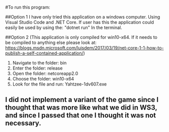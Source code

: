 #To run this program:

##Option 1
I have only tried this application on a windows computer.
Using Visual Studio Code and .NET Core.
If user has this the application could easily be used by using the: "dotnet run"
In the terminal.

##Option 2
(This application is only compiled for win10-x64. If it needs to be compiled to anything else please look at: https://blogs.msdn.microsoft.com/luisdem/2017/03/19/net-core-1-1-how-to-publish-a-self-contained-application/)
1. Navigate to the folder: bin
2. Enter the folder: release
3. Open the folder: netcoreapp2.0
4. Choose the folder: win10-x64
5. Look for the file and run: Yahtzee-1dv607.exe

## I did not implement a variant of the game since I thought that was more like what we did in WS3, and since I passed that one I thought it was not necessary.
